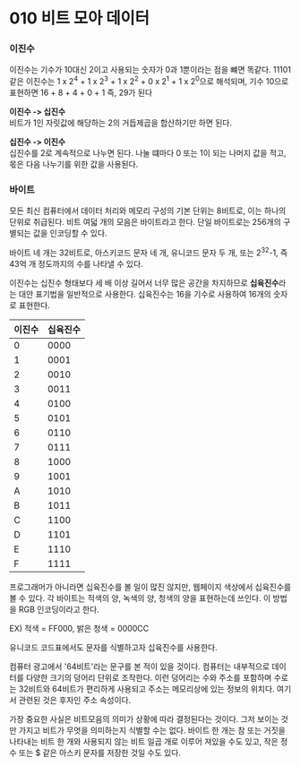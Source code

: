 # 010 비트 모아 데이터

### 이진수 
이진수는 기수가 10대신 2이고 사용되는 숫자가 0과 1뿐이라는 점을 뺴면 똑같다. 
11101 같은 이진수는 1 x 2<sup>4</sup> + 1 x 2<sup>3</sup> + 1 x 2<sup>2</sup> + 0 x 2<sup>1</sup> + 1 x 2<sup>0</sup>으로 해석되며, 기수 10으로 표현하면 16 + 8 + 4 + 0 + 1 즉, 29가 된다 

**이진수 -> 십진수** <br>
비트가 1인 자릿값에 해당하는 2의 거듭제곱을 합산하기만 하면 된다. 

**십진수 -> 이진수** <br>
십진수를 2로 계속적으로 나누면 된다. 나눌 떄마다 0 또는 1이 되는 나머지 값을 적고, 몫은 다음 나누기를 위한 값을 사용된다. 

### 바이트 
모든 최신 컴퓨터에서 데이터 처리와 메모리 구성의 기본 단위는 8비트로, 이는 하나의 단위로 취급된다. 비트 여덟 개의 모음은 바이트라고 한다. 
단일 바이트로는 256개의 구별되는 값을 인코딩할 수 있다. 

바이트 네 개는 32비트로, 아스키코드 문자 네 개, 유니코드 문자 두 개, 또는 2<sup>32</sup>-1, 즉 43억 개 정도까지의 수를 나타낼 수 있다. 

이진수는 십진수 형태보다 세 배 이상 길어서 너무 많은 공간을 차지하므로 **십육진수**라는 대안 표기법을 일반적으로 사용한다. 
십육진수는 16을 기수로 사용하여 16개의 숫자로 표현한다. 

|이진수|십육진수|
|---|---|
|0|0000|
|1|0001|
|2|0010|
|3|0011|
|4|0100|
|5|0101|
|6|0110|
|7|0111|
|8|1000|
|9|1001|
|A|1010|
|B|1011|
|C|1100|
|D|1101|
|E|1110|
|F|1111|

프로그래머가 아니라면 십육진수를 볼 일이 많진 않지만, 웹페이지 색상에서 십육진수를 볼 수 있다. 
각 바이트는 적색의 양, 녹색의 양, 청색의 양을 표현하는데 쓰인다. 이 방법을 RGB 인코딩이라고 한다. 

EX) 적색 = FF000, 밝은 청색 = 0000CC

유니코드 코드표에서도 문자를 식별하고자 십육진수를 사용한다. 

컴퓨터 광고에서 '64비트'라는 문구를 본 적이 있을 것이다. 컴퓨터는 내부적으로 데이터를 다양한 크기의 덩어리 단위로 조작한다. 
이런 덩어리는 수와 주소를 포함하며 수로는 32비트와 64비트가 편리하게 사용되고 주소는 메모리상에 있는 정보의 위치다. 여기서 관련된 것은 후자인 주소 속성이다. 

가장 중요한 사실은 비트모음의 의미가 상황에 따라 결정된다는 것이다. 그저 보이는 것만 가지고 비트가 무엇을 의미하는지 식별할 수는 없다. 바이트 한 개는 참 또는 거짓을 나타내는 비트 한 개와 사용되지 않는 비트 일곱 개로 이루어 져있을 수도 있고, 작은 정수 또는 $ 같은 아스키 문자를 저장한 것일 수도 있다. 
